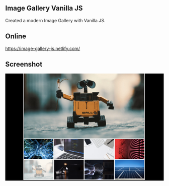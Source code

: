## Image Gallery Vanilla JS
Created a modern Image Gallery with Vanilla JS.


## Online
https://image-gallery-js.netlify.com/


## Screenshot
![](https://github.com/se4astien/image-gallery-js/blob/master/screenshots/image-gallery-01.png)
